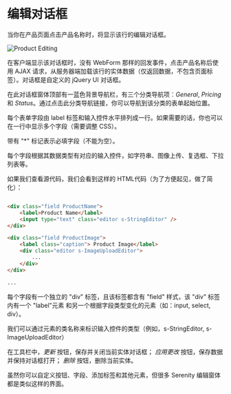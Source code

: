 
# 编辑对话框

当你在产品页面点击产品名称时，将显示该行的编辑对话框。

![Product Editing](img/product_editing.png)

在客户端显示该对话框时，没有 WebForm 那样的回发事件，点击产品名称后使用 AJAX 请求，从服务器端加载该行的实体数据（仅返回数据，不包含页面标签）。对话框是自定义的 jQuery UI 对话框。

在此对话框窗体顶部有一蓝色背景导航栏，有三个分类导航项︰*General*, *Pricing* 和 *Status*。通过点击此分类导航链接，你可以导航到该分类的表单起始位置。

每个表单字段由 label 标签和输入控件水平排列成一行。如果需要的话，你也可以在一行中显示多个字段（需要调整 CSS）。

带有 "\*" 标记表示必填字段（不能为空）。 

每个字段根据其数据类型有对应的输入控件，如字符串、图像上传、复选框、下拉列表等。

如果我们查看源代码，我们会看到这样的 HTML代码（为了方便起见，做了简化）：

```html

<div class="field ProductName">
    <label>Product Name</label>
    <input type="text" class="editor s-StringEditor" />
</div>

<div class="field ProductImage">
    <label class="caption"> Product Image</label>
    <div class="editor s-ImageUploadEditor">
        ...
    </div>
</div>

...
```

每个字段有一个独立的 "div" 标签，且该标签都含有 "field" 样式，该 "div" 标签内有一个 "label"元素 和另一个根据字段类型变化的元素（如：input, select, div）。

我们可以通过元素的类名称来标识输入控件的类型（例如，s-StringEditor, s-ImageUploadEditor）


在工具栏中，*更新* 按钮，保存并关闭当前实体对话框； *应用更改* 按钮，保存数据并保持对话框打开； *删除* 按钮，删除当前实体。

虽然你可以自定义按钮、字段、添加标签和其他元素，但很多 Serenity 编辑窗体都是类似这样的界面。